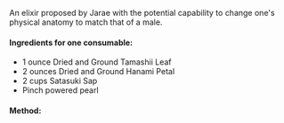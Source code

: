 An elixir proposed by Jarae with the potential capability to change one's physical anatomy to match that of a male.
#### Ingredients for one consumable:
- 1 ounce Dried and Ground Tamashii Leaf
- 2 ounces Dried and Ground Hanami Petal
- 2 cups Satasuki Sap
- Pinch powered pearl

#### Method: